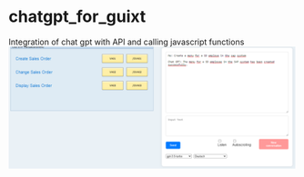 # chatgpt_for_guixt
Integration of chat gpt with API and calling javascript functions
![Bild](https://github.com/guixt/chatgpt_for_guixt/blob/a44f4d5b33efa2148226b91572ebdb71d83490b9/githubt_guixt_chatgpt.png)
